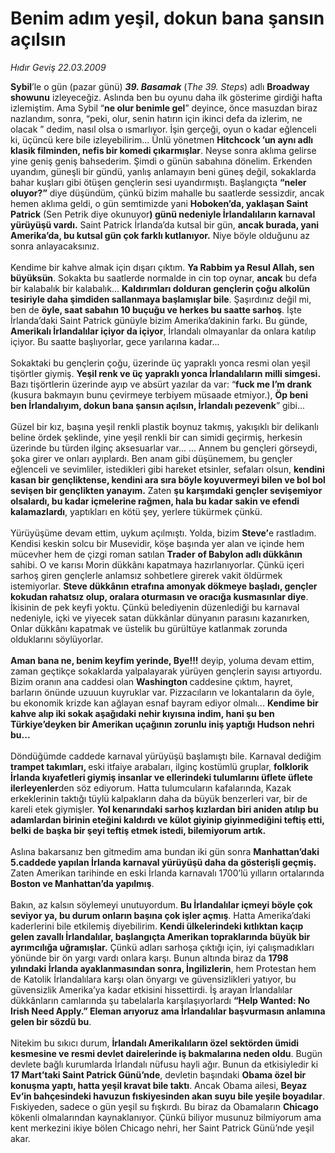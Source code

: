 # Benim adım yeşil, dokun bana şansın açılsın

*Hıdır Geviş 22.03.2009*

<div class="taraf_structure_2col_1zq">
<div class="margen_n">



 <p><b>Sybil</b>’le o gün (pazar günü) <b><i>39. Basamak</i></b> (<i>The 39. Steps</i>) adlı <b>Broadway showunu</b> izleyeceğiz. Aslında ben bu oyunu daha ilk gösterime girdiği hafta izlemiştim. Ama Sybil “<b>ne olur benimle gel</b>” deyince, önce masuzdan biraz nazlandım, sonra, “peki, olur, senin hatırın için ikinci defa da izlerim, ne olacak ” dedim, nasıl olsa o ısmarlıyor. İşin gerçeği, oyun o kadar eğlenceli ki, üçüncü kere bile izleyebilirim... Ünlü yönetmen <b>Hitchcock ’un aynı adlı klasik filminden, nefis bir komedi çıkarmışlar</b>. Neyse sonra aklıma gelirse yine geniş geniş bahsederim. Şimdi o günün sabahına dönelim. Erkenden uyandım, güneşli bir gündü, yanlış anlamayın beni güneş değil, sokaklarda bahar kuşları gibi ötüşen gençlerin sesi uyandırmıştı. Başlangıçta <b>“neler oluyor?”</b> diye düşündüm, çünkü bizim mahalle bu saatlerde sessizdir, ancak hemen aklıma geldi, o gün semtimizde yani <b>Hoboken’da, yaklaşan Saint Patrick</b> (Sen Petrik diye okunuyor<b>) günü nedeniyle İrlandalıların karnaval yürüyüşü vardı.</b> Saint Patrick İrlanda’da kutsal bir gün, <b>ancak burada, yani Amerika’da, bu kutsal gün çok farklı kutlanıyor.</b> Niye böyle olduğunu az sonra anlayacaksınız. <br/><br/>Kendime bir kahve almak için dışarı çıktım. <b>Ya Rabbim ya Resul Allah, sen büyüksün</b>. Sokakta bu saatlerde normalde in cin top oynar, <b>ancak</b> bu defa bir kalabalık bir kalabalık... <b>Kaldırımları dolduran gençlerin çoğu alkolün tesiriyle daha şimdiden sallanmaya başlamışlar bile</b>. Şaşırdınız değil mi, ben de <b>öyle, saat sabahın 10 buçuğu ve herkes bu saatte sarhoş</b>. İşte İrlanda’daki Saint Patrick günüyle bizim Amerika’dakinin farkı. Bu günde, <b>Amerikalı İrlandalılar içiyor da içiyor</b>, İrlandalı olmayanlar da onlara katılıp içiyor. Bu saatte başlıyorlar, gece yarılarına kadar... <br/><br/>Sokaktaki bu gençlerin çoğu, üzerinde üç yapraklı yonca resmi olan yeşil tişörtler giymiş. <b>Yeşil renk ve üç yapraklı yonca İrlandalıların milli simgesi.</b> Bazı tişörtlerin üzerinde ayıp ve absürt yazılar da var: “<b>fuck me I’m drank </b>(kusura bakmayın bunu çevirmeye terbiyem müsaade etmiyor.), <b>Öp beni ben İrlandalıyım, dokun bana şansın açılsın, İrlandalı pezevenk</b>” gibi... <br/><br/>Güzel bir kız, başına yeşil renkli plastik boynuz takmış, yakışıklı bir delikanlı beline ördek şeklinde, yine yeşil renkli bir can simidi geçirmiş, herkesin üzerinde bu türden ilginç aksesuarlar var... ... Annem bu gençleri görseydi, şoka girer ve onları ayıplardı. Ben anam gibi düşünemem, bu gençler eğlenceli ve sevimliler, istedikleri gibi hareket etsinler, sefaları olsun, <b>kendini kasan bir gençliktense, kendini ara sıra böyle koyuvermeyi bilen ve bol bol sevişen bir gençlikten yanayım.</b> Zaten <b>şu karşımdaki gençler sevişemiyor olsalardı, bu kadar içmelerine rağmen, hala bu kadar sakin ve efendi kalamazlardı</b>, yaptıkları en kötü şey, yerlere tükürmek çünkü. <br/><br/>Yürüyüşüme devam ettim, uykum açılmıştı. Yolda, bizim <b>Steve’</b>e rastladım. Kendisi keskin solcu bir Musevidir, köşe başında yer alan ve içinde hem mücevher hem de çizgi roman satılan <b>Trader</b> <b>of Babylon adlı dükkânın </b>sahibi. O ve karısı Morin dükkânı kapatmaya hazırlanıyorlar. Çünkü içeri sarhoş giren gençlerle anlamsız sohbetlere girerek vakit öldürmek istemiyorlar. <b>Steve dükkânın etrafına amonyak dökmeye başladı, gençler kokudan rahatsız olup, oralara oturmasın ve oracığa kusmasınlar diye</b>. İkisinin de pek keyfi yoktu. Çünkü belediyenin düzenlediği bu karnaval nedeniyle, içki ve yiyecek satan dükkânlar dünyanın parasını kazanırken, Onlar dükkânı kapatmak ve üstelik bu gürültüye katlanmak zorunda olduklarını söylüyorlar. <b><br/><br/>Aman bana ne, benim keyfim yerinde, Bye!!!</b> deyip, yoluma devam ettim, zaman geçtikçe sokaklarda yalpalayarak yürüyen gençlerin sayısı artıyordu. Bizim oranın ana caddesi olan <b>Washington </b>caddesine çıktım, hayret, barların önünde uzuuun kuyruklar var. Pizzacıların ve lokantaların da öyle, bu ekonomik krizde kan ağlayan esnaf bayram ediyor olmalı... <b>Kendime bir kahve alıp iki sokak aşağıdaki nehir kıyısına indim, hani şu ben Türkiye’deyken bir Amerikan uçağının zorunlu iniş yaptığı Hudson nehri bu...</b> <br/><br/>Döndüğümde caddede karnaval yürüyüşü başlamıştı bile. Karnaval dediğim <b>trampet takımları, </b>eski itfaiye arabaları, ilginç kostümlü gruplar, <b>folklorik İrlanda kıyafetleri giymiş insanlar ve ellerindeki tulumlarını üflete üflete ilerleyenler</b>den söz ediyorum. Hatta tulumcuların kafalarında, Kazak erkeklerinin taktığı tüylü kalpakların daha da büyük benzerleri var, bir de kareli etek giymişler. <b>Yol kenarındaki sarhoş kızlardan biri aniden atılıp bu adamlardan birinin eteğini kaldırdı ve külot giyinip giyinmediğini teftiş etti, belki de başka bir şeyi teftiş etmek istedi, bilemiyorum artık.</b> <br/><br/>Aslına bakarsanız ben gitmedim ama bundan iki gün sonra <b>Manhattan’daki 5.caddede yapılan İrlanda karnaval yürüyüşü daha da gösterişli geçmiş.</b> Zaten Amerikan tarihinde en eski İrlanda karnavalı 1700’lü yılların ortalarında <b>Boston ve Manhattan’da yapılmış</b>. <br/><br/>Bakın, az kalsın söylemeyi unutuyordum. <b>Bu İrlandalılar içmeyi böyle çok seviyor ya, bu durum onların başına çok işler açmış</b>. Hatta Amerika’daki kaderlerini bile etkilemiş diyebilirim. <b>Kendi ülkelerindeki kıtlıktan kaçıp gelen zavallı İrlandalılar, başlangıçta Amerikan topraklarında büyük bir ayrımcılığa uğramışlar.</b> Çünkü adları sarhoşa çıktığı için, iyi çalışmadıkları yönünde bir ön yargı vardı onlara karşı. Bunun altında biraz da <b>1798 yılındaki İrlanda ayaklanmasından sonra, İngilizlerin</b>, hem Protestan hem de Katolik İrlandalılara karşı olan önyargı ve güvensizlikleri yatıyor, bu güvensizlik Amerika’ya kadar etkisini hissettirdi. İş arayan İrlandalılar dükkânların camlarında şu tabelalarla karşılaşıyorlardı <b>“Help Wanted: No Irish Need Apply.” Eleman arıyoruz ama İrlandalılar başvurmasın anlamına gelen bir sözdü bu</b>. <br/><br/>Nitekim bu sıkıcı durum, <b>İrlandalı Amerikalıların özel sektörden ümidi kesmesine ve resmi devlet dairelerinde iş bakmalarına neden oldu</b>. Bugün devlete bağlı kurumlarda İrlandalı nüfusu hayli ağır. Bunun da etkisiyledir ki <b>17 Mart’taki Saint Patrick Günü’nde</b>, devletin başındaki <b>Obama özel bir konuşma yaptı, hatta yeşil kravat bile taktı</b>. Ancak Obama ailesi, <b>Beyaz Ev’in bahçesindeki havuzun fıskiyesinden akan suyu bile yeşile boyadılar</b>. Fıskiyeden, sadece o gün yeşil su fışkırdı. Bu biraz da Obamaların <b>Chicago</b> kökenli olmalarından kaynaklanıyor. Çünkü biliyor musunuz bilmiyorum ama kent merkezini ikiye bölen Chicago nehri, her Saint Patrick Günü’nde yeşil akar.</p>
<br/>
<br/>
<br/>



<br/>


<div id="taraf_not">
</div>

</div>


</div>
